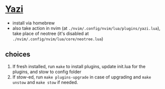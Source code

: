 # [Yazi](https://yazi-rs.github.io/)

- install via homebrew
- also take action in nvim (at `./nvim/.config/nvim/lua/plugins/yazi.lua`),  
  take place of neotree (it's disabled at `./nvim/.config/nvim/lua/core/neotree.lua`)

## choices

1. If fresh installed, run `make` to install plugins, update init.lua for the plugins, and stow to config folder
1. If stow-ed, run `make plugins-upgrade` in case of upgrading and `make unstow` and `make stow` if needed.
